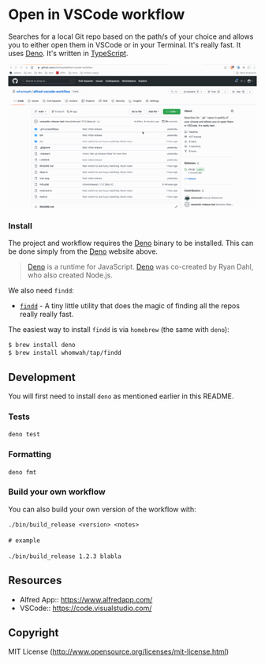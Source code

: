 # Open in VSCode workflow

Searches for a local Git repo based on the path/s of your choice and allows you
to either open them in VSCode or in your Terminal. It's really fast. It uses
[Deno](https://deno.land/). It's written in
[TypeScript](https://www.typescriptlang.org/).

![VSCode Alfred 5 Workflow](./assets/vscode.gif)

### Install

The project and workflow requires the [Deno](https://deno.land/) binary to be
installed. This can be done simply from the [Deno](https://deno.land/) website
above.

> [Deno](https://deno.land/) is a runtime for JavaScript.
> [Deno](https://deno.land/) was co-created by Ryan Dahl, who also created
> Node.js.

We also need `findd`:

- [`findd`](https://github.com/whomwah/findd) - A tiny little utility that does
  the magic of finding all the repos really really fast.

The easiest way to install `findd` is via `homebrew` (the same with `deno`):

```
$ brew install deno
$ brew install whomwah/tap/findd
```

## Development

You will first need to install `deno` as mentioned earlier in this README.

### Tests

`deno test`

### Formatting

`deno fmt`

### Build your own workflow

You can also build your own version of the workflow with:

```
./bin/build_release <version> <notes>

# example

./bin/build_release 1.2.3 blabla
```

## Resources

- Alfred App:: https://www.alfredapp.com/
- VSCode:: https://code.visualstudio.com/

## Copyright

MIT License (http://www.opensource.org/licenses/mit-license.html)
